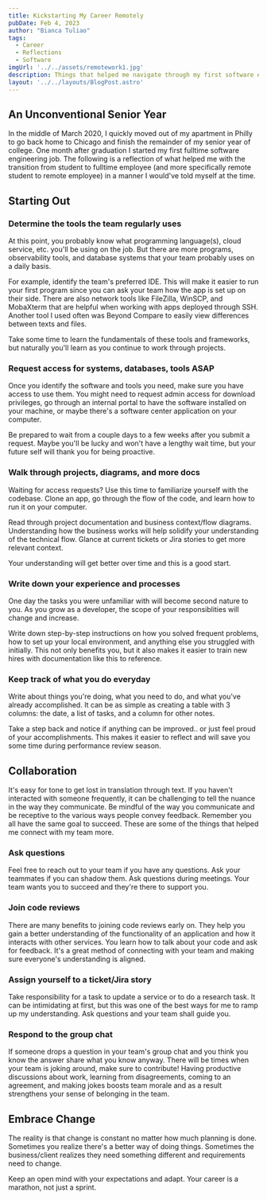 ```yaml
---
title: Kickstarting My Career Remotely
pubDate: Feb 4, 2023
author: "Bianca Tuliao"
tags:
  - Career
  - Reflections
  - Software
imgUrl: '../../assets/remotework1.jpg'
description: Things that helped me navigate through my first software engineering job right out of college.
layout: '../../layouts/BlogPost.astro'
---
```


## An Unconventional Senior Year

In the middle of March 2020, I quickly moved out of my apartment in Philly to go back home to Chicago and finish the remainder of my senior year of college. One month after graduation I started my first fulltime software engineering job. The following is a reflection of what helped me with the transition from student to fulltime employee (and more specifically remote student to remote employee) in a manner I would've told myself at the time.

## Starting Out

### Determine the tools the team regularly uses

At this point, you probably know what programming language(s), cloud service, etc. you'll be using on the job. But there are more programs, observability tools, and database systems that your team probably uses on a daily basis.

For example, identify the team's preferred IDE. This will make it easier to run your first program since you can ask your team how the app is set up on their side. There are also network tools like FileZilla, WinSCP, and MobaXterm that are helpful when working with apps deployed through SSH. Another tool I used often was Beyond Compare to easily view differences between texts and files.

Take some time to learn the fundamentals of these tools and frameworks, but naturally you'll learn as you continue to work through projects.

### Request access for systems, databases, tools ASAP

Once you identify the software and tools you need, make sure you have access to use them. You might need to request admin access for download privileges, go through an internal portal to have the software installed on your machine, or maybe there's a software center application on your computer.

Be prepared to wait from a couple days to a few weeks after you submit a request. Maybe you'll be lucky and won't have a lengthy wait time, but your future self will thank you for being proactive.

### Walk through projects, diagrams, and more docs

Waiting for access requests? Use this time to familiarize yourself with the codebase. Clone an app, go through the flow of the code, and learn how to run it on your computer.

Read through project documentation and business context/flow diagrams. Understanding how the business works will help solidify your understanding of the technical flow. Glance at current tickets or Jira stories to get more relevant context.

Your understanding will get better over time and this is a good start.

### Write down your experience and processes

One day the tasks you were unfamiliar with will become second nature to you. As you grow as a developer, the scope of your responsiblities will change and increase.

Write down step-by-step instructions on how you solved frequent problems, how to set up your local environment, and anything else you struggled with initially. This not only benefits you, but it also makes it easier to train new hires with documentation like this to reference.

### Keep track of what you do everyday

Write about things you're doing, what you need to do, and what you've already accomplished. It can be as simple as creating a table with 3 columns: the date, a list of tasks, and a column for other notes. 

Take a step back and notice if anything can be improved.. or just feel proud of your accomplishments. This makes it easier to reflect and will save you some time during performance review season.

## Collaboration

It's easy for tone to get lost in translation through text. If you haven't interacted with someone frequently, it can be challenging to tell the nuance in the way they communicate. Be mindful of the way you communicate and be receptive to the various ways people convey feedback. Remember you all have the same goal to succeed. These are some of the things that helped me connect with my team more.

### Ask questions

Feel free to reach out to your team if you have any questions. Ask your teammates if you can shadow them. Ask questions during meetings. Your team wants you to succeed and they're there to support you.

### Join code reviews

There are many benefits to joining code reviews early on. They help you gain a better understanding of the functionality of an application and how it interacts with other services. You learn how to talk about your code and ask for feedback. It's a great method of connecting with your team and making sure everyone's understanding is aligned.

### Assign yourself to a ticket/Jira story

Take responsibility for a task to update a service or to do a research task. It can be intimidating at first, but this was one of the best ways for me to ramp up my understanding. Ask questions and your team shall guide you.

### Respond to the group chat

If someone drops a question in your team's group chat and you think you know the answer share what you know anyway. There will be times when your team is joking around, make sure to contribute! Having productive discussions about work, learning from disagreements, coming to an agreement, and making jokes boosts team morale and as a result strengthens your sense of belonging in the team.

## Embrace Change

The reality is that change is constant no matter how much planning is done. Sometimes you realize there's a better way of doing things. Sometimes the business/client realizes they need something different and requirements need to change.

Keep an open mind with your expectations and adapt. Your career is a marathon, not just a sprint.